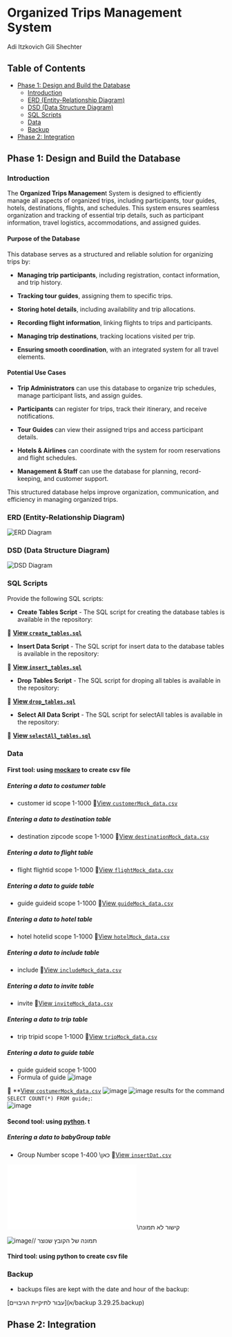 

# Organized Trips Management System

Adi Itzkovich
Gili Shechter

## Table of Contents  
- [Phase 1: Design and Build the Database](#phase-1-design-an+6d-build-the-database)  
  - [Introduction](#introduction)  
  - [ERD (Entity-Relationship Diagram)](#erd-entity-relationship-diagram)  
  - [DSD (Data Structure Diagram)](#dsd-data-structure-diagram)  
  - [SQL Scripts](#sql-scripts)  
  - [Data](#data)
  - [Backup](#backup)  
- [Phase 2: Integration](#phase-2-integration)  

## Phase 1: Design and Build the Database  

### Introduction

The **Organized Trips Managemen**t System is designed to efficiently manage all aspects of organized trips, including participants, tour guides, hotels, destinations, flights, and schedules. This system ensures seamless organization and tracking of essential trip details, such as participant information, travel logistics, accommodations, and assigned guides.

#### Purpose of the Database

This database serves as a structured and reliable solution for organizing trips by:

- **Managing trip participants**, including registration, contact information, and trip history.

- **Tracking tour guides**, assigning them to specific trips.

- **Storing hotel details**, including availability and trip allocations.

- **Recording flight information**, linking flights to trips and participants.

- **Managing trip destinations**, tracking locations visited per trip.

- **Ensuring smooth coordination**, with an integrated system for all travel elements.

#### Potential Use Cases

- **Trip Administrators** can use this database to organize trip schedules, manage participant lists, and assign guides.

- **Participants** can register for trips, track their itinerary, and receive notifications.

- **Tour Guides** can view their assigned trips and access participant details.

- **Hotels & Airlines** can coordinate with the system for room reservations and flight schedules.

- **Management & Staff** can use the database for planning, record-keeping, and customer support.

This structured database helps improve organization, communication, and efficiency in managing organized trips.
###  ERD (Entity-Relationship Diagram)    
![ERD Diagram](א/קובץERD.png)  

###  DSD (Data Structure Diagram)   
![DSD Diagram](א/קובץDFD.png)  

###  SQL Scripts  
Provide the following SQL scripts:  
- **Create Tables Script** - The SQL script for creating the database tables is available in the repository:  

📜 **[View `create_tables.sql`](א/createTable.sql)**  

- **Insert Data Script** - The SQL script for insert data to the database tables is available in the repository:  

📜 **[View `insert_tables.sql`](א/insertTables.sql)**  
 
- **Drop Tables Script** - The SQL script for droping all tables is available in the repository:  

📜 **[View `drop_tables.sql`](א/dropTables.sql)**  

- **Select All Data Script**  - The SQL script for selectAll tables is available in the repository:  

📜 **[View `selectAll_tables.sql`](א/selectAll.sql)**  
  
###  Data  
####  First tool: using [mockaro](א/mockarooFiles) to create csv file
#####  Entering a data to costumer table
-  customer id scope 1-1000
📜[View `customerMock_data.csv`](א/mockarooFiles/customer.csv)
#####  Entering a data to destination table
-  destination zipcode scope 1-1000
📜[View `destinationMock_data.csv`](א/mockarooFiles/destination.csv)
#####  Entering a data to flight table
-  flight flightid scope 1-1000
📜[View `flightMock_data.csv`](א/mockarooFiles/flight.csv)
#####  Entering a data to guide table
-  guide guideid scope 1-1000
📜[View `guideMock_data.csv`](א/mockarooFiles/guide.csv)
#####  Entering a data to hotel table
-  hotel hotelid scope 1-1000
📜[View `hotelMock_data.csv`](א/mockarooFiles/hotel.csv)
#####  Entering a data to include table
-  include
📜[View `includeMock_data.csv`](א/mockarooFiles/include.csv)
#####  Entering a data to invite table
-  invite
📜[View `inviteMock_data.csv`](א/mockarooFiles/invite.csv)
#####  Entering a data to trip table
-  trip tripid scope 1-1000
📜[View `tripMock_data.csv`](א/mockarooFiles/trip.csv)


#####   Entering a data to guide table
-  guide guideid scope 1-1000
-  Formula of guide
![image](א/picture/guideImage.jpg)

📜 **[View `costumerMock_data.csv`](א/mockarooFiles/customer.csv)
![image](א/picture/customerCsvImage.png)
![image]()
results for  the command `SELECT COUNT(*) FROM guide;`:
<br>
![image](א/picture/guideCsvImage.png)

####  Second tool: using [python](א/Programing). t 
#####  Entering a data to babyGroup table
-  Group Number  scope 1-400 \\כאן
📜[View `insertDat.csv`](א/Programing/insert.py)

![image](א/Programing/insert_data2.sql)\\קישור לא תמונה

![image](https://github.com/user-attachments/assets/046ee01c-599b-4858-886f-7c9809c60bfa)// תמונה של הקובץ שנוצר 



####  Third tool: using python to create csv file

### Backup 
-   backups files are kept with the date and hour of the backup:  

[עבור לתיקיית הגיבויים](א/backup 3.29.25.backup)



## Phase 2: Integration 


